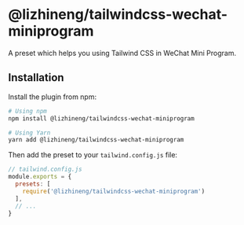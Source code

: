 # @lizhineng/tailwindcss-wechat-miniprogram

A preset which helps you using Tailwind CSS in WeChat Mini Program.

## Installation

Install the plugin from npm:

```sh
# Using npm
npm install @lizhineng/tailwindcss-wechat-miniprogram

# Using Yarn
yarn add @lizhineng/tailwindcss-wechat-miniprogram
```

Then add the preset to your `tailwind.config.js` file:

```js
// tailwind.config.js
module.exports = {
  presets: [
    require('@lizhineng/tailwindcss-wechat-miniprogram')
  ],
  // ...
}
```
